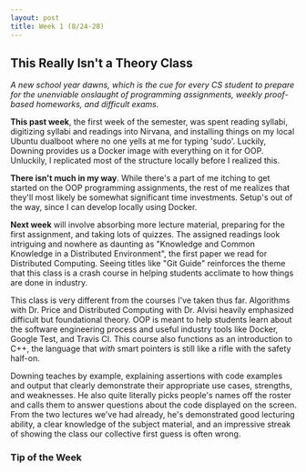 ```yaml
---
layout: post
title: Week 1 (8/24-28)
---
```


This Really Isn't a Theory Class
--------------------------------
*A new school year dawns, which is the cue for every CS student to prepare for the unenviable onslaught of programming assignments, weekly proof-based homeworks, and difficult exams.*

**This past week**, the first week of the semester, was spent reading syllabi, digitizing syllabi and readings into Nirvana, and installing things on my local Ubuntu dualboot where no one yells at me for typing 'sudo'. 
Luckily, Downing provides us a Docker image with everything on it for OOP. Unluckily, I replicated most of the structure locally before I realized this. 

**There isn't much in my way**. While there's a part of me itching to get started on the OOP programming assignments, the rest of me realizes that they'll most likely be somewhat significant time investments. 
Setup's out of the way, since I can develop locally using Docker.  

**Next week** will involve absorbing more lecture material, preparing for the first assignment, and taking lots of quizzes.
The assigned readings look intriguing and nowhere as daunting as "Knowledge and Common Knowledge in a Distributed Environment", the first paper we read for Distributed Computing. 
Seeing titles like "Git Guide" reinforces the theme that this class is a crash course in helping students acclimate to how things are done in industry.

This class is very different from the courses I've taken thus far. Algorithms with Dr. Price and Distributed Computing with Dr. Alvisi heavily emphasized difficult but foundational theory. 
OOP is meant to help students learn about the software engineering process and useful industry tools like Docker, Google Test, and Travis CI.
This course also functions as an introduction to C++, the language that *with* smart pointers is still like a rifle with the safety half-on. 

Downing teaches by example, explaining assertions with code examples and output that clearly demonstrate their appropriate use cases, strengths, and weaknesses. 
He also quite literally picks people's names off the roster and calls them to answer questions about the code displayed on the screen.
From the two lectures we've had already, he's demonstrated good lecturing ability, a clear knowledge of the subject material, and an impressive streak of showing the class our collective first guess is often wrong.  

### Tip of the Week

